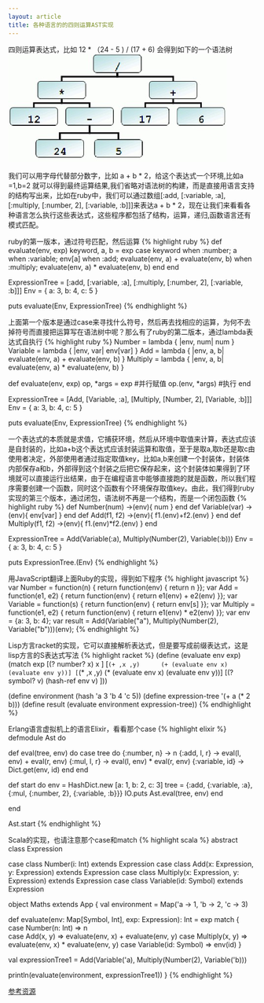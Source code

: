 ```yaml
---
layout: article
title: 各种语言的的四则运算AST实现
---
```


四则运算表达式，比如 12 * （24 - 5 ) / (17 + 6) 会得到如下的一个语法树
![抽象语法树](/images/ast.jpg)

我们可以用字母代替部分数字，比如 a + b * 2，给这个表达式一个环境,比如a =1,b=2 就可以得到最终运算结果,我们省略对语法树的构建，而是直接用语言支持的结构写出来，比如在ruby中，我们可以通过数组[:add, [:variable, :a], [:multiply, [:number, 2], [:variable, :b]]]来表达a + b * 2，现在让我们来看看各种语言怎么执行这些表达式，这些程序都包括了结构，运算，递归,函数语言还有模式匹配。

ruby的第一版本，通过符号匹配，然后运算
{% highlight ruby %}
def evaluate(env, exp)
  keyword, a, b = exp
  case keyword
  when :number;   a
  when :variable; env[a]
  when :add;      evaluate(env, a) + evaluate(env, b)
  when :multiply; evaluate(env, a) * evaluate(env, b)
  end
end
 
ExpressionTree = [:add, [:variable, :a], [:multiply, [:number, 2], [:variable, :b]]]
Env = { a: 3, b: 4, c: 5 }
 
puts evaluate(Env, ExpressionTree)
{% endhighlight %}

上面第一个版本是通过case来寻找什么符号，然后再去找相应的运算，为何不去掉符号而直接把运算写在语法树中呢？那么有了ruby的第二版本，通过lambda表达式自执行
{% highlight ruby %}
Number   = lambda { |env, num| num }
Variable = lambda { |env, var| env[var] }
Add      = lambda { |env, a, b| evaluate(env, a) + evaluate(env, b) }
Multiply = lambda { |env, a, b| evaluate(env, a) * evaluate(env, b) }
 
def evaluate(env, exp)
  op, *args = exp #并行赋值
  op.(env, *args) #执行
end
 
ExpressionTree = [Add, [Variable, :a], [Multiply, [Number, 2], [Variable, :b]]]
Env = { a: 3, b: 4, c: 5 }
 
puts evaluate(Env, ExpressionTree)
{% endhighlight %}

一个表达式的本质就是求值，它捕获环境，然后从环境中取值来计算，表达式应该是自封装的，比如a+b这个表达式应该封装运算和取值，至于是取a,取b还是取c由使用者决定，外部使用者通过指定取值key，比如a,b来创建一个封装体，封装体内部保存a和b，外部得到这个封装之后把它保存起来，这个封装体如果得到了环境就可以直接运行出结果，由于在编程语言中能够直接跑的就是函数，所以我们程序需要创建一个函数，同时这个函数有个环境保存取值key。由此，我们得到ruby实现的第三个版本，通过闭包，语法树不再是一个结构，而是一个闭包函数
{% highlight ruby %}
def Number(num)      ->(env){ num } end
def Variable(var)    ->(env){ env[var] } end
def Add(f1, f2)      ->(env){ f1.(env)+f2.(env) } end
def Multiply(f1, f2) ->(env){ f1.(env)*f2.(env) } end

ExpressionTree = Add(Variable(:a), Multiply(Number(2), Variable(:b)))
Env = { a: 3, b: 4, c: 5 }

puts ExpressionTree.(Env)
{% endhighlight %}


用JavaScript翻译上面Ruby的实现，得到如下程序
{% highlight javascript %}
var Number = function(n) { return function(env) { return n }};
var Add = function(e1, e2) { return function(env) { return e1(env) + e2(env) }};
var Variable = function(s) { return function(env) { return env[s] }};
var Multiply = function(e1, e2) { return function(env) { return e1(env) * e2(env) }};
var env = {a: 3, b: 4};
var result = Add(Variable("a"), Multiply(Number(2), Variable("b")))(env);
{% endhighlight %}


Lisp方言racket的实现，它可以直接解析表达式，但是要写成前缀表达式，这是lisp方言的S表达式写法
{% highlight racket %}
(define (evaluate env exp)
  (match exp
    [(? number? x)   x                                    ]
    [`(+ ,x ,y)      (+ (evaluate env x) (evaluate env y))]
    [`(* ,x ,y)      (* (evaluate env x) (evaluate env y))]
    [(? symbol? v)   (hash-ref env v)                     ]))

(define environment (hash 'a 3 'b 4 'c 5))
(define expression-tree '(+ a (* 2 b)))
(define result (evaluate environment expression-tree))
{% endhighlight %}


Erlang语言虚拟机上的语言Elixir，看看那个case
{% highlight elixir %}
defmodule Ast do

  def eval(tree, env) do
      case tree do
        {:number, n}    -> n
        {:add, l, r}    -> eval(l, env) + eval(r, env)
        {:mul, l, r}    -> eval(l, env) * eval(r, env)
        {:variable, id} -> Dict.get(env, id)
      end
  end

  def start do
    env = HashDict.new [a: 1, b: 2, c: 3]
    tree = {:add, {:variable, :a}, {:mul, {:number, 2}, {:variable, :b}}}
    IO.puts  Ast.eval(tree, env)
  end

end

Ast.start
{% endhighlight %}

Scala的实现，也请注意那个case和match
{% highlight scala %}
abstract class Expression
 
case class Number(i: Int) extends Expression
case class Add(x: Expression, y: Expression) extends Expression
case class Multiply(x: Expression, y: Expression) extends Expression
case class Variable(id: Symbol) extends Expression
 
object Maths extends App {
  val environment = Map('a -> 1,
      'b -> 2,
      'c -> 3)
      
  def evaluate(env: Map[Symbol, Int], exp: Expression): Int = exp match {
    case Number(n: Int) => n    
    case Add(x, y) => evaluate(env, x) + evaluate(env, y)
    case Multiply(x, y) => evaluate(env, x) * evaluate(env, y)
    case Variable(id: Symbol) => env(id)
  }
      
  val expressionTree1 = Add(Variable('a), Multiply(Number(2), Variable('b)))
  
  println(evaluate(environment, expressionTree1))
}
{% endhighlight %}

[参考资源](https://gist.github.com/ckirkendall/2934374/) 
